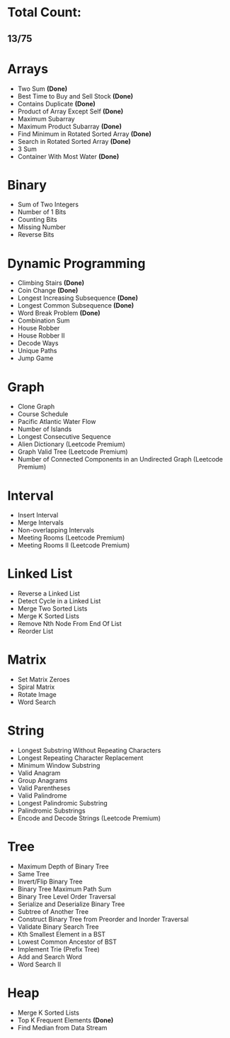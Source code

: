 # Total Count:
## 13/75

# Arrays
- Two Sum **(Done)**
- Best Time to Buy and Sell Stock **(Done)**
- Contains Duplicate **(Done)**
- Product of Array Except Self **(Done)**
- Maximum Subarray 
- Maximum Product Subarray **(Done)**
- Find Minimum in Rotated Sorted Array **(Done)**
- Search in Rotated Sorted Array **(Done)**
- 3 Sum
- Container With Most Water **(Done)**

# Binary
- Sum of Two Integers
- Number of 1 Bits
- Counting Bits
- Missing Number
- Reverse Bits

# Dynamic Programming
- Climbing Stairs **(Done)**
- Coin Change **(Done)**
- Longest Increasing Subsequence **(Done)**
- Longest Common Subsequence **(Done)**
- Word Break Problem **(Done)**
- Combination Sum
- House Robber
- House Robber II
- Decode Ways
- Unique Paths
- Jump Game

# Graph
- Clone Graph
- Course Schedule
- Pacific Atlantic Water Flow
- Number of Islands
- Longest Consecutive Sequence
- Alien Dictionary (Leetcode Premium)
- Graph Valid Tree (Leetcode Premium)
- Number of Connected Components in an Undirected Graph (Leetcode Premium)

# Interval
- Insert Interval
- Merge Intervals
- Non-overlapping Intervals
- Meeting Rooms (Leetcode Premium)
- Meeting Rooms II (Leetcode Premium)

# Linked List
- Reverse a Linked List
- Detect Cycle in a Linked List
- Merge Two Sorted Lists
- Merge K Sorted Lists
- Remove Nth Node From End Of List
- Reorder List

# Matrix
- Set Matrix Zeroes
- Spiral Matrix
- Rotate Image
- Word Search

# String
- Longest Substring Without Repeating Characters
- Longest Repeating Character Replacement
- Minimum Window Substring
- Valid Anagram
- Group Anagrams
- Valid Parentheses
- Valid Palindrome
- Longest Palindromic Substring
- Palindromic Substrings
- Encode and Decode Strings (Leetcode Premium)

# Tree
- Maximum Depth of Binary Tree
- Same Tree
- Invert/Flip Binary Tree
- Binary Tree Maximum Path Sum
- Binary Tree Level Order Traversal
- Serialize and Deserialize Binary Tree
- Subtree of Another Tree
- Construct Binary Tree from Preorder and Inorder Traversal
- Validate Binary Search Tree
- Kth Smallest Element in a BST
- Lowest Common Ancestor of BST
- Implement Trie (Prefix Tree)
- Add and Search Word
- Word Search II

# Heap
- Merge K Sorted Lists
- Top K Frequent Elements **(Done)**
- Find Median from Data Stream
